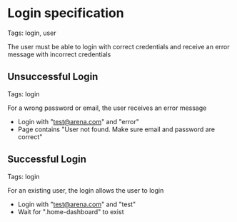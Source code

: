 # Login specification
Tags: login, user

The user must be able to login with correct credentials and receive an error message with incorrect credentials

## Unsuccessful Login
Tags: login

For a wrong password or email, the user receives an error message

* Login with "test@arena.com" and "error"
* Page contains "User not found. Make sure email and password are correct"

## Successful Login
Tags: login

For an existing user, the login allows the user to login

* Login with "test@arena.com" and "test"
* Wait for ".home-dashboard" to exist
